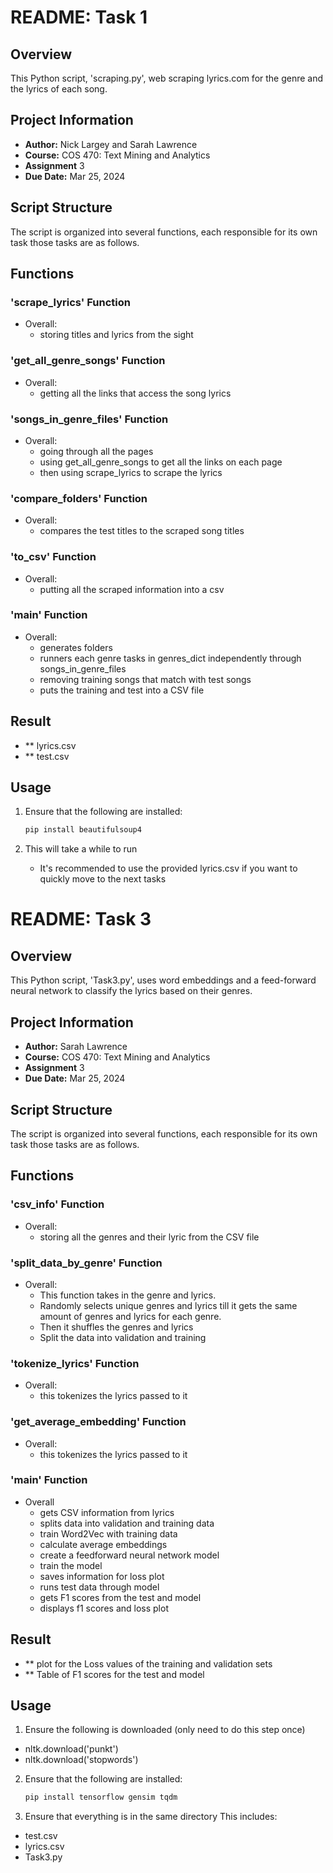 # README: Task 1

## Overview

This Python script, 'scraping.py', web scraping lyrics.com for the genre and the lyrics of each song.

## Project Information

- **Author:** Nick Largey and Sarah Lawrence
- **Course:** COS 470: Text Mining and Analytics
- **Assignment** 3
- **Due Date:** Mar 25, 2024

## Script Structure

The script is organized into several functions, each responsible for its own task those tasks are as follows.

## Functions

### 'scrape_lyrics' Function
- Overall:
  - storing titles and lyrics from the sight
 
### 'get_all_genre_songs' Function
- Overall:
  - getting all the links that access the song lyrics
 
### 'songs_in_genre_files' Function
- Overall:
  - going through all the pages
  - using get_all_genre_songs to get all the links on each page
  - then using scrape_lyrics to scrape the lyrics

### 'compare_folders' Function
- Overall:
  - compares the test titles to the scraped song titles

### 'to_csv' Function
- Overall:
  - putting all the scraped information into a csv

### 'main' Function
- Overall:
  - generates folders
  - runners each genre tasks in genres_dict independently through songs_in_genre_files
  - removing training songs that match with test songs
  - puts the training and test into a CSV file

## Result

- ** lyrics.csv
- ** test.csv

## Usage
1. Ensure that the following are installed:

    ```bash
    pip install beautifulsoup4
    ```
2. This will take a while to run
   - It's recommended to use the provided lyrics.csv if you want to quickly move to the next tasks

# README: Task 3

## Overview

This Python script, 'Task3.py', uses word embeddings and a feed-forward neural network to classify the lyrics based on their genres.

## Project Information

- **Author:** Sarah Lawrence
- **Course:** COS 470: Text Mining and Analytics
- **Assignment** 3
- **Due Date:** Mar 25, 2024

## Script Structure

The script is organized into several functions, each responsible for its own task those tasks are as follows.

## Functions

### 'csv_info' Function
- Overall:
  - storing all the genres and their lyric from the CSV file

### 'split_data_by_genre' Function
- Overall:
  - This function takes in the genre and lyrics.
  - Randomly selects unique genres and lyrics till it gets the same amount of genres and lyrics for each genre.
  - Then it shuffles the genres and lyrics
  - Split the data into validation and training

### 'tokenize_lyrics' Function
- Overall:
  - this tokenizes the lyrics passed to it  


### 'get_average_embedding' Function
- Overall:
  - this tokenizes the lyrics passed to it  

### 'main' Function
- Overall
  - gets CSV information from lyrics
  - splits data into validation and training data
  - train Word2Vec with training data
  - calculate average embeddings
  - create a feedforward neural network model
  - train the model
  - saves information for loss plot
  - runs test data through model
  - gets F1 scores from the test and model
  - displays f1 scores and loss plot

## Result

- ** plot for the Loss values of the training and validation sets
- ** Table of F1 scores for the test and model 


## Usage
1. Ensure the following is downloaded (only need to do this step once)
  - nltk.download('punkt')
  - nltk.download('stopwords')
2. Ensure that the following are installed:

    ```bash
    pip install tensorflow gensim tqdm
    ```
3. Ensure that everything is in the same directory
   This includes:
  - test.csv
  - lyrics.csv
  - Task3.py
